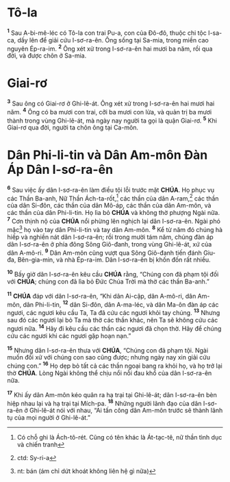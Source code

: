 # Tô-la
<sup><b>1</b></sup> Sau A-bi-mê-léc có Tô-la con trai Pu-a, con của Đô-đô, thuộc chi tộc I-sa-ca, dấy lên để giải cứu I-sơ-ra-ên. Ông sống tại Sa-mia, trong miền cao nguyên Ép-ra-im. <sup><b>2</b></sup> Ông xét xử trong I-sơ-ra-ên hai mươi ba năm, rồi qua đời, và được chôn ở Sa-mia.

# Giai-rơ
<sup><b>3</b></sup> Sau ông có Giai-rơ ở Ghi-lê-át. Ông xét xử trong I-sơ-ra-ên hai mươi hai năm. <sup><b>4</b></sup> Ông có ba mươi con trai, cỡi ba mươi con lừa, và quản trị ba mươi thành trong vùng Ghi-lê-át, mà ngày nay người ta gọi là quận Giai-rơ. <sup><b>5</b></sup> Khi Giai-rơ qua đời, người ta chôn ông tại Ca-môn.

# Dân Phi-li-tin và Dân Am-môn Đàn Áp Dân I-sơ-ra-ên
<sup><b>6</b></sup> Sau việc ấy dân I-sơ-ra-ên làm điều tội lỗi trước mặt **CHÚA**. Họ phục vụ các Thần Ba-anh, Nữ Thần Ách-ta-rốt,[^1-433e9f82-710f-428a-bb8a-6d38288dcbc2] các thần của dân A-ram,[^2-433e9f82-710f-428a-bb8a-6d38288dcbc2] các thần của dân Si-đôn, các thần của dân Mô-áp, các thần của dân Am-môn, và các thần của dân Phi-li-tin. Họ lìa bỏ **CHÚA** và không thờ phượng Ngài nữa. <sup><b>7</b></sup> Cơn thịnh nộ của **CHÚA** nổi phừng lên nghịch lại dân I-sơ-ra-ên. Ngài phó mặc[^3-433e9f82-710f-428a-bb8a-6d38288dcbc2] họ vào tay dân Phi-li-tin và tay dân Am-môn. <sup><b>8</b></sup> Kể từ năm đó chúng hà hiếp và nghiền nát dân I-sơ-ra-ên; rồi trong mười tám năm, chúng đàn áp dân I-sơ-ra-ên ở phía đông Sông Giô-đanh, trong vùng Ghi-lê-át, xứ của dân A-mô-ri. <sup><b>9</b></sup> Dân Am-môn cũng vượt qua Sông Giô-đanh tiến đánh Giu-đa, Bên-gia-min, và nhà Ép-ra-im. Dân I-sơ-ra-ên bị khốn đốn rất nhiều.

<sup><b>10</b></sup> Bấy giờ dân I-sơ-ra-ên kêu cầu **CHÚA** rằng, “Chúng con đã phạm tội đối với **CHÚA**; chúng con đã lìa bỏ Đức Chúa Trời mà thờ các thần Ba-anh.”

<sup><b>11</b></sup> **CHÚA** đáp với dân I-sơ-ra-ên, “Khi dân Ai-cập, dân A-mô-ri, dân Am-môn, dân Phi-li-tin, <sup><b>12</b></sup> dân Si-đôn, dân A-ma-léc, và dân Ma-ôn đàn áp các ngươi, các ngươi kêu cầu Ta, Ta đã cứu các ngươi khỏi tay chúng. <sup><b>13</b></sup> Nhưng sau đó các ngươi lại bỏ Ta mà thờ các thần khác, nên Ta sẽ không cứu các ngươi nữa. <sup><b>14</b></sup> Hãy đi kêu cầu các thần các ngươi đã chọn thờ. Hãy để chúng cứu các ngươi khi các ngươi gặp hoạn nạn.”

<sup><b>15</b></sup> Nhưng dân I-sơ-ra-ên thưa với **CHÚA**, “Chúng con đã phạm tội. Ngài muốn đối xử với chúng con sao cũng được; nhưng ngày nay xin giải cứu chúng con.” <sup><b>16</b></sup> Họ dẹp bỏ tất cả các thần ngoại bang ra khỏi họ, và họ trở lại thờ **CHÚA**. Lòng Ngài không thể chịu nổi nỗi đau khổ của dân I-sơ-ra-ên nữa.

<sup><b>17</b></sup> Khi ấy dân Am-môn kéo quân ra hạ trại tại Ghi-lê-át; dân I-sơ-ra-ên bèn hiệp nhau lại và hạ trại tại Mích-pa. <sup><b>18</b></sup> Những người lãnh đạo của dân I-sơ-ra-ên ở Ghi-lê-át nói với nhau, “Ai tấn công dân Am-môn trước sẽ thành lãnh tụ của mọi người ở Ghi-lê-át.”

[^1-433e9f82-710f-428a-bb8a-6d38288dcbc2]: Có chỗ ghi là Ách-tô-rét. Cũng có tên khác là Át-tạc-tê, nữ thần tình dục và chiến tranh
[^2-433e9f82-710f-428a-bb8a-6d38288dcbc2]: ctd: Sy-ri-a
[^3-433e9f82-710f-428a-bb8a-6d38288dcbc2]: nt: bán (ám chỉ dứt khoát không liên hệ gì nữa)